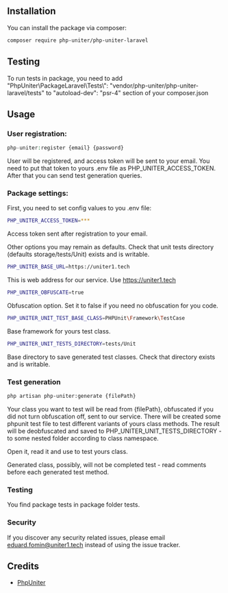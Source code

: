 ## Installation

You can install the package via composer:

```bash
composer require php-uniter/php-uniter-laravel
```
## Testing
To run tests in package, you need to add
"PhpUniter\\PackageLaravel\\Tests\\": "vendor/php-uniter/php-uniter-laravel/tests"
to   "autoload-dev": "psr-4" section of your composer.json

## Usage

### User registration:
```php
php-uniter:register {email} {password}
```
User will be registered, and access token will be sent to your email. You need to put that token to yours .env file as PHP_UNITER_ACCESS_TOKEN. After that you can send test generation queries.

### Package settings:

First, you need to set config values to you .env file:

```bash
PHP_UNITER_ACCESS_TOKEN=***
```
Access token sent after registration to your email.

Other options you may remain as defaults. Check that unit tests directory (defaults storage/tests/Unit) exists and is writable.

```bash
PHP_UNITER_BASE_URL=https://uniter1.tech
```
This is web address for our service. Use https://uniter1.tech

```bash
PHP_UNITER_OBFUSCATE=true
```
Obfuscation option. Set it to false if you need no obfuscation for you code.
```bash
PHP_UNITER_UNIT_TEST_BASE_CLASS=PHPUnit\Framework\TestCase
```
Base framework for yours test class. 
```bash
PHP_UNITER_UNIT_TESTS_DIRECTORY=tests/Unit
```
Base directory to save generated test classes. Check that directory exists and is writable.

### Test generation
```bash
php artisan php-uniter:generate {filePath}
```
Your class you want to test will be read from {filePath}, obfuscated if you did not turn obfuscation off, sent to our service. There will be created some phpunit test file to test different variants of yours class methods. The result will be deobfuscated and saved to PHP_UNITER_UNIT_TESTS_DIRECTORY - to some nested folder according to class namespace.

Open it, read it and use to test yours class.

Generated class, possibly, will not be completed test - read comments before each generated test method.

### Testing

You find package tests in package folder tests.

### Security

If you discover any security related issues, please email eduard.fomin@uniter1.tech instead of using the issue tracker.

## Credits

-   [PhpUniter](https://github.com/php-uniter)
